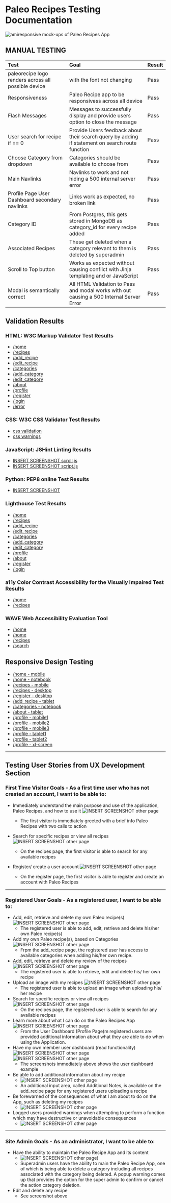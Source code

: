 # Paleo Recipes Testing Documentation

![amiresponsive mock-ups of Paleo Recipes App](documentation/testing/paleo-recipes.png)


## MANUAL TESTING
| Test| Goal | Result |
| :--- | :--- | :--- |
| paleorecipe logo renders across all possible device | with the font not changing | Pass |
| Responsiveness | Paleo Recipe app to be responsivess across all device | Pass |
| Flash Messages | Messages to successfully display and provide  users option to close the message | Pass |
| User search for recipe if == 0 | Provide Users feedback about their search query by adding if statement on search route function | Pass |
| Choose Category from dropdown | Categories should be available to choose from | Pass |
| Main Navlinks | Navlinks to work and not hiding a 500 internal server error | Pass |
| Profile Page User Dashboard secondary navlinks | Links work as expected, no broken link | Pass |
| Category ID | From Postgres, this gets stored in MongoDB as category_id for every recipe added | Pass |
| Associated Recipes | These get deleted when a category relevant to them is deleted by superadmin | Pass |
| Scroll to Top button | Works as expected without causing conflict with Jinja templating and or JavaScript | Pass |
| Modal is semantically correct | All HTML Validation to Pass and modal works with out causing a 500 Internal Server Error | Pass |


## Validation Results
### HTML: W3C Markup Validator Test Results
* [/home](/documentation/validation/index-html-validation.png)
* [/recipes](/documentation/validation/recipes-html-validation.png)
* [/add_recipe](/documentation/validation/add-recipe-html-validation.png)
* [/edit_recipe](/documentation/validation/edit-recipe-html-validation.png)
* [/categories](/documentation/validation/categories-html-validation.png)
* [/add_category](/documentation/validation/add-category-html-validation.png)
* [/edit_category](/documentation/validation/edit-category-html-validation.png)
* [/about](/documentation/validation/about-html-validation.png)
* [/profile](/documentation/validation/profile-user-html-validation.png)
* [/register](/documentation/validation/register-html-validation.png)
* [/login](/documentation/validation/login-html-validation.png)
* [/error](/documentation/validation/error-html-validation.png)

### CSS: W3C CSS Validator Test Results
* [css validation](/documentation/validation/css-validation-new.png)
* [css warnings](/documentation/validation/css-warnings-new.png)

### JavaScript: JSHint Linting Results
* [INSERT SCREENSHOT scroll.js](/documentation/validation/jshint-validation.webp)
* [INSERT SCREENSHOT script.js](/documentation/validation/script-js-validation.png)

### Python: PEP8 online Test Results
* [INSERT SCREENSHOT](/documentation/validation/pep8-validation-new.png)

### Lighthouse Test Results
* [/home](/documentation/testing/index-lighthouse-desktop.png)
* [/recipes](/documentation/testing/recipes-lighthouse-desktop.png)
* [/add_recipe](/documentation/testing/add-recipe-lighthouse-desktop.png)
* [/edit_recipe](/documentation/testing/edit-recipe-lighthouse-desktop.png)
* [/categories](/documentation/testing/categories-lighthouse-desktop.png)
* [/add_category](/documentation/testing/add-category-lighthouse-desktop.png)
* [/edit_category](/documentation/testing/edit-category-lighthouse-desktop.png)
* [/profile](/documentation/testing/profile-user-lighthouse-desktop.png)
* [/about](/documentation/testing/about-lighthouse-mobile.png)
* [/register](/documentation/testing/register-lighthouse-desktop.png)
* [/login](/documentation/testing/login-lighthouse-desktop.png)

### a11y Color Contrast Accessibility for the Visually Impaired Test Results
* [/home](/documentation/testing/a11y-color-contrast-index.png)
* [/recipes](/documentation/testing/a11y-color-contrast-recipes.png)

### WAVE Web Accessibility Evaluation Tool
* [/home](/documentation/validation/homepage-web-accessibility-test-summary.png)
* [/home](/documentation/validation/homepage-web-accessibility-test.png)
* [/recipes](/documentation/validation/recipes-web-accessibility-test-summary.png)
* [/search](/documentation/validation/search-recipes-web-accessibility-summary.png)

## Responsive Design Testing
* [/home - mobile](/documentation/testing/responsiveness-1.png)
* [/home - notebook](/documentation/testing/responsiveness-2.png)
* [/recipes - mobile](/documentation/testing/responsiveness-3.png)
* [/recipes - desktop](/documentation/testing/responsiveness-4.png)
* [/register - desktop](/documentation/testing/responsiveness-5.png)
* [/add_recipe - tablet](/documentation/testing/responsiveness-6.png)
* [/categories - notebook](/documentation/testing/responsiveness-7.png)
* [/about - tablet](/documentation/testing/responsiveness-8.png)
* [/profile - mobile1](/documentation/testing/profile-mobile1.png)
* [/profile - mobile2](/documentation/testing/profile-mobile2.png)
* [/profile - mobile3](/documentation/testing/profile-mobile3.png)
* [/profile - tablet1](/documentation/testing/profile-tablet1.png)
* [/profile - tablet2](/documentation/testing/profile-tablet2.png)
* [/profile - xl-screen](/documentation/testing/profile-xl-screen.png)

----

## Testing User Stories from UX Development Section
### First Time Visitor Goals - As a first time user who has not created an account, I want to be able to:
* Immediately understand the main purpose and use of the application, Paleo Recipes, and how to use it
    ![INSERT SCREENSHOT other page](/documentation/user-stories/user-story-1.png)
    * The first visitor is immediately greeted with a brief info Paleo Recipes with two calls to action

* Search for specific recipes or view all recipes
    ![INSERT SCREENSHOT other page](/documentation/user-stories/user-story-2.png)
    * On the recipes page, the first visitor is able to search for any available recipes
* Register/ create a user account
    ![INSERT SCREENSHOT other page](/documentation/user-stories/user-story-3.png)
    * On the register page, the first visitor is able to register and create an account with Paleo Recipes

----
### Registered User Goals - As a registered user, I want to be able to:
* Add, edit, retrieve and delete my own Paleo recipe(s)
    ![INSERT SCREENSHOT other page](/documentation/user-stories/user-story-4.png)
    * The registered user is able to add, edit, retrieve and delete his/her own Paleo recipe(s)
* Add my own Paleo recipe(s), based on Categories
    ![INSERT SCREENSHOT other page](/documentation/user-stories/user-story-5.png)
    * Frpm the add_recipe page, the registered user has access to available categories when adding his/her own recipe.
* Add, edit, retrieve and delete my review of the recipes
    ![INSERT SCREENSHOT other page](/documentation/user-stories/user-story-6.png)
    * The registered user is able to retrieve, edit and delete his/ her own recipe
* Upload an image with my recipes
    ![INSERT SCREENSHOT other page](/documentation/user-stories/user-story-7.png)
    * The registered user is able to upload an image when uploading his/ her recipe
* Search for specific recipes or view all recipes
    ![INSERT SCREENSHOT other page](/documentation/user-stories/user-story-2.png)
    * On the recipes page, the registered user is able to search for any available recipes
* Learn more about what I can do on the Paleo Recipes App
    ![INSERT SCREENSHOT other page](/documentation/user-stories/user-story-8.png)
    * From the User Dashboard (Profile Page)m registered users are provided additional information about what they are able to do when using the Application.
* Have my own member user dashboard (read functionality)
    ![INSERT SCREENSHOT other page](/documentation/user-stories/user-story-8.png)
    ![INSERT SCREENSHOT other page](/documentation/user-stories/user-experience-profile-page2.png)
    * The screenshots immediately above shows the user dashboard example
* Be able to add additional information about my recipe
    * ![INSERT SCREENSHOT other page](/documentation/user-stories/user-story-9.png)
    * An additional input area, called Additional Notes, is available on the add_recipe page for any registered users uploading a recipe
* Be forewarned of the consequences of what I am about to do on the App, such as deleting my recipes
    * ![INSERT SCREENSHOT other page](/documentation/user-stories/user-story-10.png)
* Logged users provided warnings when attempting to perform a function which may have destructive or unavoidable consequences
    * ![INSERT SCREENSHOT other page](/documentation/user-stories/user-story-10.png)

----
### Site Admin Goals - As an administrator, I want to be able to:
* Have the ability to maintain the Paleo Recipe App and its content
    * ![INSERT SCREENSHOT other page](/documentation/user-stories/user-story-11.png))
    * Superadmin users have the ability to main the Paleo Recipe App, one of which is being able to delete a category including all  recipes associated with the category being deleted. A popup warning comes up that provides the option for the super admin to confirm or cancel the action category deletion.
* Edit and delete any recipe
    * See screenshot above

